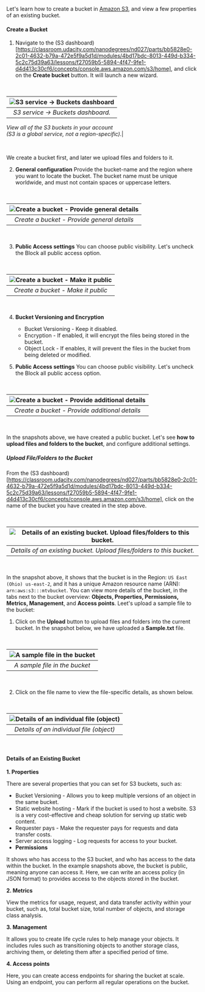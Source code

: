 Let's learn how to create a bucket in [Amazon S3](https://docs.aws.amazon.com/AmazonS3/latest/gsg/GetStartedWithS3.html), and view a few properties of an existing bucket.

#### Create a Bucket

   1. Navigate to the (S3 dashboard)[https://classroom.udacity.com/nanodegrees/nd027/parts/bb5828e0-2c01-4632-b79a-472e5f9a5d1d/modules/4bd17bdc-8013-449d-b334-5c2c75d39a63/lessons/f27059b5-5894-4f47-9fe1-d4d413c30cf6/concepts/console.aws.amazon.com/s3/home], and click on the **Create bucket** button. It will launch a new wizard.

<br />

|![S3 service → Buckets dashboard](img/11.1.png)|
|:--:|
|*S3 service → Buckets dashboard.*<br />
*View all of the S3 buckets in your account*<br />
*(S3 is a global service, not a region-specific).*|

<br />



We create a bucket first, and later we upload files and folders to it.

   2. **General configuration**
    Provide the bucket-name and the region where you want to locate the bucket. The bucket name must be unique worldwide, and must not contain spaces or uppercase letters.

<br />

|![Create a bucket - Provide general details](img/11.2.png)|
|:--:|
|*Create a bucket - Provide general details*|

<br />



   3. **Public Access settings**
    You can choose public visibility. Let's uncheck the Block all public access option.

<br />

|![Create a bucket - Make it public](img/11.3.png)|
|:--:|
|*Create a bucket - Make it public*|

<br />

   4. **Bucket Versioning and Encryption**
        * Bucket Versioning - Keep it disabled.
        * Encryption - If enabled, it will encrypt the files being stored in the bucket.
        * Object Lock - If enables, it will prevent the files in the bucket from being deleted or modified.

   3. **Public Access settings**
    You can choose public visibility. Let's uncheck the Block all public access option.

<br />

|![Create a bucket - Provide additional details](img/11.4.png)|
|:--:|
|*Create a bucket - Provide additional details*|

<br />


In the snapshots above, we have created a public bucket. Let's see **how to upload files and folders to the bucket**, and configure additional settings.

##### Upload File/Folders to the Bucket

From the (S3 dashboard)[https://classroom.udacity.com/nanodegrees/nd027/parts/bb5828e0-2c01-4632-b79a-472e5f9a5d1d/modules/4bd17bdc-8013-449d-b334-5c2c75d39a63/lessons/f27059b5-5894-4f47-9fe1-d4d413c30cf6/concepts/console.aws.amazon.com/s3/home], click on the name of the bucket you have created in the step above.

<br />

|![Details of an existing bucket. Upload files/folders to this bucket.](img/11.5.png)|
|:--:|
|*Details of an existing bucket. Upload files/folders to this bucket.*|

<br />


In the snapshot above, it shows that the bucket is in the Region: ```US East (Ohio) us-east-2```, and it has a unique Amazon resource name (ARN): ```arn:aws:s3:::mtvbucket```. You can view more details of the bucket, in the tabs next to the bucket overview: **Objects, Properties, Permissions, Metrics, Management**, and **Access points**. Leet's upload a sample file to the bucket:

   1. Click on the **Upload** button to upload files and folders into the current bucket. In the snapshot below, we have uploaded a **Sample.txt** file.

<br />

|![A sample file in the bucket](img/11.6.png)|
|:--:|
|*A sample file in the bucket*|

<br />


   2. Click on the file name to view the file-specific details, as shown below.

<br />

|![Details of an individual file (object)](img/11.7.png)|
|:--:|
|*Details of an individual file (object)*|

<br />

#### Details of an Existing Bucket
**1. Properties**

There are several properties that you can set for S3 buckets, such as:

   * Bucket Versioning - Allows you to keep multiple versions of an object in the same bucket.
   * Static website hosting - Mark if the bucket is used to host a website. S3 is a very cost-effective and cheap solution for serving up static web content.
   * Requester pays - Make the requester pays for requests and data transfer costs.
   * Server access logging - Log requests for access to your bucket.
   * **Permissions**

It shows who has access to the S3 bucket, and who has access to the data within the bucket. In the example snapshots above, the bucket is public, meaning anyone can access it. Here, we can write an access policy (in JSON format) to provides access to the objects stored in the bucket.

**2. Metrics**

View the metrics for usage, request, and data transfer activity within your bucket, such as, total bucket size, total number of objects, and storage class analysis.

**3. Management**

It allows you to create life cycle rules to help manage your objects. It includes rules such as transitioning objects to another storage class, archiving them, or deleting them after a specified period of time.

**4. Access points**

Here, you can create access endpoints for sharing the bucket at scale. Using an endpoint, you can perform all regular operations on the bucket.
